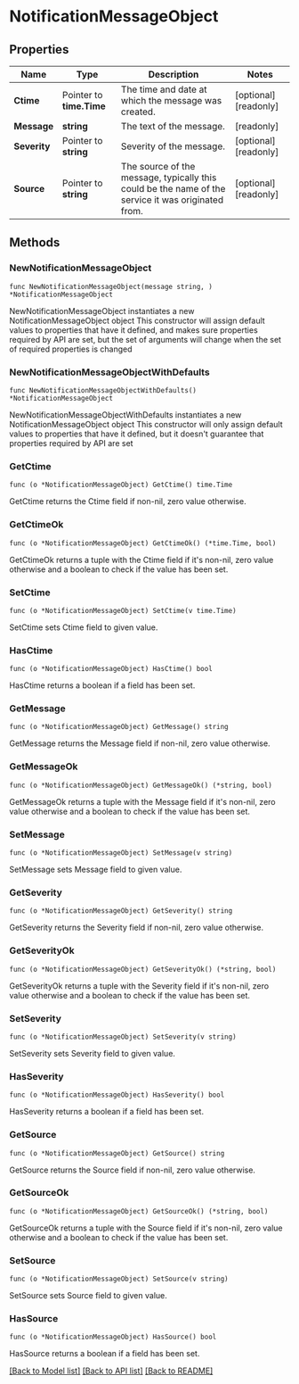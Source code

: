 <!--
Copyright (C) 2020-2025 Arm Limited or its affiliates and Contributors. All rights reserved.
SPDX-License-Identifier: Apache-2.0
-->
# NotificationMessageObject

## Properties

Name | Type | Description | Notes
------------ | ------------- | ------------- | -------------
**Ctime** | Pointer to **time.Time** | The time and date at which the message was created. | [optional] [readonly] 
**Message** | **string** | The text of the message. | [readonly] 
**Severity** | Pointer to **string** | Severity of the message. | [optional] [readonly] 
**Source** | Pointer to **string** | The source of the message, typically this could be the name of the service it was originated from. | [optional] [readonly] 

## Methods

### NewNotificationMessageObject

`func NewNotificationMessageObject(message string, ) *NotificationMessageObject`

NewNotificationMessageObject instantiates a new NotificationMessageObject object
This constructor will assign default values to properties that have it defined,
and makes sure properties required by API are set, but the set of arguments
will change when the set of required properties is changed

### NewNotificationMessageObjectWithDefaults

`func NewNotificationMessageObjectWithDefaults() *NotificationMessageObject`

NewNotificationMessageObjectWithDefaults instantiates a new NotificationMessageObject object
This constructor will only assign default values to properties that have it defined,
but it doesn't guarantee that properties required by API are set

### GetCtime

`func (o *NotificationMessageObject) GetCtime() time.Time`

GetCtime returns the Ctime field if non-nil, zero value otherwise.

### GetCtimeOk

`func (o *NotificationMessageObject) GetCtimeOk() (*time.Time, bool)`

GetCtimeOk returns a tuple with the Ctime field if it's non-nil, zero value otherwise
and a boolean to check if the value has been set.

### SetCtime

`func (o *NotificationMessageObject) SetCtime(v time.Time)`

SetCtime sets Ctime field to given value.

### HasCtime

`func (o *NotificationMessageObject) HasCtime() bool`

HasCtime returns a boolean if a field has been set.

### GetMessage

`func (o *NotificationMessageObject) GetMessage() string`

GetMessage returns the Message field if non-nil, zero value otherwise.

### GetMessageOk

`func (o *NotificationMessageObject) GetMessageOk() (*string, bool)`

GetMessageOk returns a tuple with the Message field if it's non-nil, zero value otherwise
and a boolean to check if the value has been set.

### SetMessage

`func (o *NotificationMessageObject) SetMessage(v string)`

SetMessage sets Message field to given value.


### GetSeverity

`func (o *NotificationMessageObject) GetSeverity() string`

GetSeverity returns the Severity field if non-nil, zero value otherwise.

### GetSeverityOk

`func (o *NotificationMessageObject) GetSeverityOk() (*string, bool)`

GetSeverityOk returns a tuple with the Severity field if it's non-nil, zero value otherwise
and a boolean to check if the value has been set.

### SetSeverity

`func (o *NotificationMessageObject) SetSeverity(v string)`

SetSeverity sets Severity field to given value.

### HasSeverity

`func (o *NotificationMessageObject) HasSeverity() bool`

HasSeverity returns a boolean if a field has been set.

### GetSource

`func (o *NotificationMessageObject) GetSource() string`

GetSource returns the Source field if non-nil, zero value otherwise.

### GetSourceOk

`func (o *NotificationMessageObject) GetSourceOk() (*string, bool)`

GetSourceOk returns a tuple with the Source field if it's non-nil, zero value otherwise
and a boolean to check if the value has been set.

### SetSource

`func (o *NotificationMessageObject) SetSource(v string)`

SetSource sets Source field to given value.

### HasSource

`func (o *NotificationMessageObject) HasSource() bool`

HasSource returns a boolean if a field has been set.


[[Back to Model list]](../README.md#documentation-for-models) [[Back to API list]](../README.md#documentation-for-api-endpoints) [[Back to README]](../README.md)


